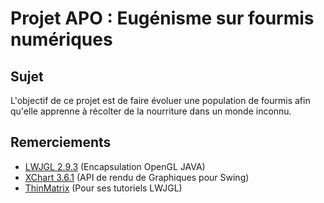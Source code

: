 # Projet APO : Eugénisme sur fourmis numériques
## Sujet
L'objectif de ce projet est de faire évoluer une population de fourmis afin qu'elle apprenne à récolter de la nourriture dans un monde inconnu.

## Remerciements
- [LWJGL 2.9.3](http://legacy.lwjgl.org/) (Encapsulation OpenGL JAVA)
- [XChart 3.6.1](https://knowm.org/open-source/xchart/) (API de rendu de Graphiques pour Swing)
- [ThinMatrix](https://www.youtube.com/user/ThinMatrix) (Pour ses tutoriels LWJGL)